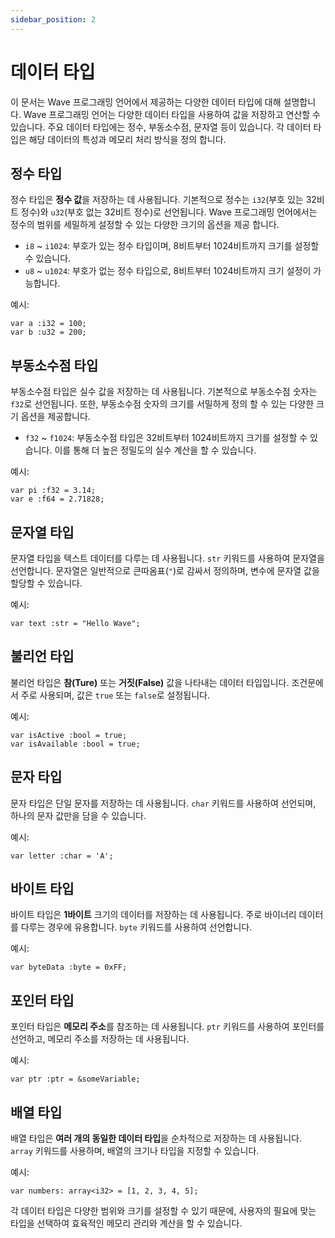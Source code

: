 ```yaml
---
sidebar_position: 2
---
```


# 데이터 타입

이 문서는 Wave 프로그래밍 언어에서 제공하는 다양한 데이터 타입에 대해 설명합니다. 
Wave 프로그래밍 언어는 다양한 데이터 타입을 사용하여 값을 저장하고 연산할 수 있습니다. 
주요 데이터 타입에는 정수, 부동소수점, 문자열 등이 있습니다. 각 데이터 타입은 해당 데이터의 특성과 메모리 처리 방식을 정의 합니다.

## 정수 타입
정수 타입은 **정수 값**을 저장하는 데 사용됩니다. 
기본적으로 정수는 `i32`(부호 있는 32비트 정수)와 `u32`(부호 없는 32비트 정수)로 선언됩니다.
Wave 프로그래밍 언어에서는 정수의 범위를 세밀하게 설정할 수 있는 다양한 크기의 옵션을 제공 합니다.

* `i8` ~ `i1024`: 부호가 있는 정수 타입이며, 8비트부터 1024비트까지 크기를 설정할 수 있습니다.
* `u8` ~ `u1024`: 부호가 없는 정수 타입으로, 8비트부터 1024비트까지 크기 설정이 가능합니다.

예시:
```wave
var a :i32 = 100;
var b :u32 = 200;
```

## 부동소수점 타입
부동소수점 타입은 실수 값을 저장하는 데 사용됩니다. 
기본적으로 부동소수점 숫자는 `f32`로 선언됩니다. 
또한, 부동소수점 숫자의 크기를 서밀하게 정의 할 수 있는 다양한 크기 옵션을 제공합니다.

* `f32` ~ `f1024`: 부동소수점 타입은 32비트부터 1024비트까지 크기를 설정할 수 있습니다. 이를 통해 더 높은 정밀도의 실수 계산을 할 수 있습니다.

예시:
```wave
var pi :f32 = 3.14;
var e :f64 = 2.71828;
```

## 문자열 타입
문자열 타입을 텍스트 데이터를 다루는 데 사용됩니다. `str` 키워드를 사용하여 문자열을 선언합니다. 
문자열은 일반적으로 큰따옴표(`"`)로 감싸서 정의하며, 변수에 문자열 값을 할당할 수 있습니다.

예시:
```wave
var text :str = "Hello Wave";
```

## 불리언 타입
불리언 타입은 **참(Ture)** 또는 **거짓(False)** 값을 나타내는 데이터 타입입니다. 
조건문에서 주로 사용되며, 값은 `true` 또는 `false`로 설정됩니다.

예시:
```wave
var isActive :bool = true;
var isAvailable :bool = true;
```

## 문자 타입
문자 타입은 단일 문자를 저장하는 데 사용됩니다.
`char` 키워드를 사용하여 선언되며, 하나의 문자 값만을 담을 수 있습니다.

예시:
```wave
var letter :char = 'A';
```

## 바이트 타입
바이트 타입은 **1바이트** 크기의 데이터를 저장하는 데 사용됩니다.
주로 바이너리 데이터를 다루는 경우에 유용합니다. `byte` 키워드를 사용하여 선언합니다.

예시:
```wave
var byteData :byte = 0xFF;
```

## 포인터 타입
포인터 타입은 **메모리 주소**를 참조하는 데 사용됩니다.
`ptr` 키워드를 사용하여 포인터를 선언하고, 메모리 주소를 저장하는 데 사용됩니다.

예시:
```wave
var ptr :ptr = &someVariable;
```

## 배열 타입
배열 타입은 **여러 개의 동일한 데이터 타입**을 순차적으로 저장하는 데 사용됩니다.
`array` 키워드를 사용하며, 배열의 크기나 타입을 지정할 수 있습니다.

예시:
```wave
var numbers: array<i32> = [1, 2, 3, 4, 5];
```

각 데이터 타입은 다양한 범위와 크기를 설정할 수 있기 때문에, 사용자의 필요에 맞는 타입을 선택하여 효육적인 메모리 관리와 계산을 할 수 있습니다.
